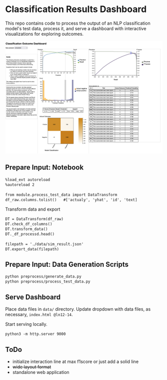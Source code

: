 # Classification Results Dashboard

This repo contains code to process the output of an NLP classification model's test data,
process it, and serve a dashboard with interactive visualizations for exploring outcomes.

![dashboard](/image.png "Classification Results Dashboard")





## Prepare Input: Notebook

```
%load_ext autoreload
%autoreload 2

from module.process_test_data import DataTransform
df_raw.columns.tolist()   #['actualy', 'yhat', 'id', 'text]
```

Transform data and export

```
DT = DataTransform(df_raw)
DT.check_df_columns()
DT.transform_data()
DT._df_processd.head()

filepath = './data/sim_result.json'
DT.export_data(filepath)
```

## Prepare Input: Data Generation Scripts

```
python preprocess/generate_data.py
python preprocess/process_test_data.py
```

## Serve Dashboard

Place data files in `data/` directory. Update dropdown with data files, as necessary, `index.html @ln12-14`.

Start serving locally.

```
python3 -m http.server 9000
```


## ToDo

* initialize interaction line at max f1score or just add a solid line
* ~~wide layout format~~
* standalone web application